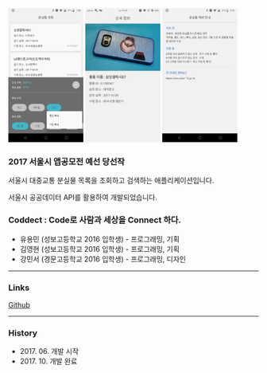 <img src="app_1.png" width="30%" />
<img src="app_2.png" width="30%" />
<img src="app_3.png" width="30%" />

### 2017 서울시 앱공모전 예선 당선작

서울시 대중교통 분실물 목록을 조회하고 검색하는 애플리케이션입니다.

서울시 공공데이터 API를 활용하여 개발되었습니다.

### Coddect : Code로 사람과 세상을 Connect 하다.

* 유용민 (성보고등학교 2016 입학생) - 프로그래밍, 기획
* 김영현 (성보고등학교 2016 입학생) - 프로그래밍, 기획
* 강민서 (경문고등학교 2016 입학생) - 프로그래밍, 디자인

***

### Links

[Github](https://github.com/yymin1022/WhyAreYouHere)

***

### History

* 2017\. 06\. 개발 시작
* 2017\. 10\. 개발 완료

